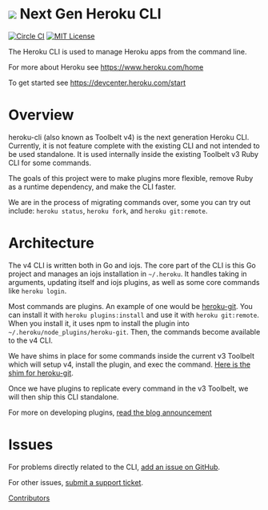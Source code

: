 ![](https://d4yt8xl9b7in.cloudfront.net/assets/home/logotype-heroku.png) Next Gen Heroku CLI
==========

[![Circle CI](https://circleci.com/gh/heroku/heroku-cli/tree/master.svg?style=svg)](https://circleci.com/gh/heroku/heroku-cli/tree/master)
[![MIT License](https://img.shields.io/github/license/heroku/heroku-cli.svg)](https://github.com/heroku/heroku-cli/blob/master/LICENSE)

The Heroku CLI is used to manage Heroku apps from the command line.

For more about Heroku see <https://www.heroku.com/home>

To get started see <https://devcenter.heroku.com/start>

Overview
========

heroku-cli (also known as Toolbelt v4) is the next generation Heroku CLI. Currently, it is not feature complete with the existing CLI and not intended to be used standalone. It is used internally inside the existing Toolbelt v3 Ruby CLI for some commands.

The goals of this project were to make plugins more flexible, remove Ruby as a runtime dependency, and make the CLI faster.

We are in the process of migrating commands over, some you can try out include: `heroku status`, `heroku fork`, and `heroku git:remote`.

Architecture
============

The v4 CLI is written both in Go and iojs. The core part of the CLI is this Go project and manages an iojs installation in `~/.heroku`. It handles taking in arguments, updating itself and iojs plugins, as well as some core commands like `heroku login`.

Most commands are plugins. An example of one would be [heroku-git](https://github.com/heroku/heroku-git). You can install it with `heroku plugins:install` and use it with `heroku git:remote`. When you install it, it uses npm to install the plugin into `~/.heroku/node_plugins/heroku-git`. Then, the commands become available to the v4 CLI.

We have shims in place for some commands inside the current v3 Toolbelt which will setup v4, install the plugin, and exec the command. [Here is the shim for heroku-git](https://github.com/heroku/heroku/blob/master/lib/heroku/command/git.rb#L47).

Once we have plugins to replicate every command in the v3 Toolbelt, we will then ship this CLI standalone.

For more on developing plugins, [read the blog announcement](https://blog.heroku.com/archives/2015/3/19/making_cli_plugins_better_with_a_new_architecture)

Issues
======

For problems directly related to the CLI, [add an issue on GitHub](https://github.com/heroku/heroku-cli/issues/new).

For other issues, [submit a support ticket](https://help.heroku.com/).

[Contributors](https://github.com/heroku/heroku-cli/contributors)
